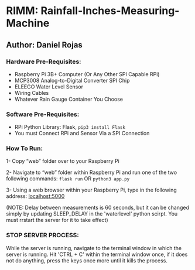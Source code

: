 # RIMM: Rainfall-Inches-Measuring-Machine
## Author: Daniel Rojas

### Hardware Pre-Requisites:
- Raspberry Pi 3B+ Computer (Or Any Other SPI Capable RPi)
- MCP3008 Analog-to-Digital Converter SPI Chip
- ELEEGO Water Level Sensor
- Wiring Cables
- Whatever Rain Gauge Container You Choose

### Software Pre-Requisites:
- RPi Python Library: Flask, `pip3 install Flask`
- You must Connect RPi and Sensor Via a SPI Connection

### How To Run:

1- Copy “web” folder over to your Raspberry Pi

2- Navigate to “web” folder within Raspberry Pi and run one of the two following commands:
`flask run` OR `python3 app.py`

3- Using a web browser within your Raspberry Pi, type in the following address: [localhost:5000](localhost:5000)

 (NOTE: Delay between measurements is 60 seconds, but it can be changed simply by updating SLEEP_DELAY in the 'waterlevel' python scirpt. You must rrstart the server for it to take effect)

### STOP SERVER PROCESS:
While the server is running, navigate to the terminal window in which the server is running. Hit 'CTRL + C' within the terminal window once, if it does not do anything, press the keys once more until it kills the process.
